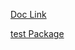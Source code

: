 [Doc Link](https://docs.flutter.dev/cookbook/testing/unit/introduction)

[test Package](https://pub.dev/packages/test#writing-tests)